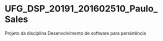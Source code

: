 # UFG_DSP_20191_201602510_Paulo_Sales
Projeto da disciplina Desenvolvimento de software para persistência
